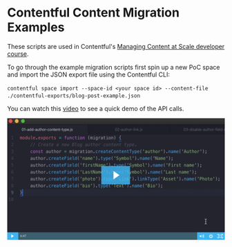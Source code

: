 # Contentful Content Migration Examples
These scripts are used in Contentful's [Managing Content at Scale developer course](https://public.learningcenter.contentful.com/learner/courseinfo/id:172).

To go through the example migration scripts first spin up a new PoC space and import the JSON export file using the Contentful CLI:

`contentful space import --space-id <your space id> --content-file ./contentful-exports/blog-post-example.json`

You can watch this [video](https://contentful.wistia.com/medias/889yeie6ti) to see a quick demo of the API calls.

![video screenshot](./content-migration-screenshot.png)
